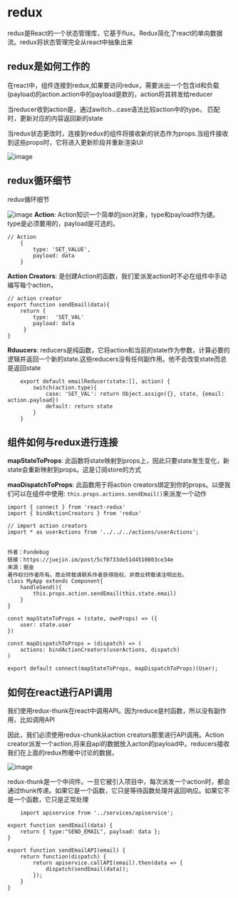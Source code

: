 # redux
redux是React的一个状态管理库，它基于flux。Redux简化了react的单向数据流。redux将状态管理完全从react中抽象出来

## redux是如何工作的

在react中，组件连接到redux,如果要访问redux，需要派出一个包含id和负载(payload)的action.action中的payload是款的，action将其转发给reducer

当reducer收到action是，通过awitch...case语法比较action中的type。
匹配时，更新对应的内容返回新的state

当redux状态更改时，连接到redux的组件将接收新的状态作为props.当组件接收到这些props时，它将进入更新阶段并重新渲染UI

![image](./images/redux_1.png)

## redux循环细节

redux循环细节

![image](./images/redux_2.png)
**Action**: Action知识一个简单的json对象，type和payload作为键。type是必须要用的，payload是可选的。
```
// Action
    {
        type: 'SET_VALUE',
        payload: data
    }
```

**Action Creators**: 是创建Action的函数，我们爱派发action时不必在组件中手动编写每个action，
```
// action creator
export function sendEmail(data){
    return { 
        type:  'SET_VAL'
        payload: data
     }
}

```

**Rduucers**: reducers是纯函数，它将action和当前的state作为参数，计算必要的逻辑并返回一个新的state.这些reducers没有任何副作用。他不会改变state而总是返回state

```
    export default emailReducer(state:[], action) {
        switch(action.type){
            case: 'SET_VAL': return Object.assign({}, state, {email: action.payload})
            default: return state
        }
    }
```
## 组件如何与redux进行连接

**mapStateToProps**:
此函数将state映射到props上，因此只要state发生变化，新state会重新映射到props。这是订阅store的方式

**maoDispatchToProps**:
此函数用于将action creators绑定到你的props。以便我们可以在组件中使用:
```this.props.actions.sendEmail()```来派发一个动作

```
import { connect } from 'react-redux'
import { bindActionCreators } from 'redux'

// import action creators
import * as userActions from '../../../actions/userActions';


作者：Fundebug
链接：https://juejin.im/post/5cf0733de51d4510803ce34e
来源：掘金
著作权归作者所有。商业转载请联系作者获得授权，非商业转载请注明出处。
class MyApp extends Component{
    handleSend(){
        this.props.action.sendEmail(this.state.email)
    }
}

const mapStateToProps = (state, ownProps) => ({
    user: state.user
})

const mapDispatchToProps = (dispatch) => (
    actions: bindActionCreators(userActions, dispatch)
)

export default connect(mapStateToProps, mapDispatchToProps)(User);

```

## 如何在react进行API调用

我们使用redux-thunk在react中调用API。因为reduce是村函数，所以没有副作用，比如调用API

因此，我们必须使用redux-chunk从action creators那里进行API调用。Action creator派发一个action,将来自api的数据放入acton的payload中。reducers接收我们在上面的redux煦暖中讨论的数据，

![image](./images/redux_chunk.png)

redux-thunk是一个中间件。一旦它被引入项目中，每次派发一个action时，都会通过thunk传递。如果它是一个函数，它只是等待函数处理并返回响应。如果它不是一个函数，它只是正常处理
```
    import apiservice from '../services/apiservice';

export function sendEmail(data) {
    return { type:"SEND_EMAIL", payload: data };
}

export function sendEmailAPI(email) {
    return function(dispatch) {
        return apiservice.callAPI(email).then(data => {
            dispatch(sendEmail(data));
        });
    }
}

```